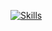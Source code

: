 [![Skills](https://skillicons.dev/icons?i=cpp,lua,php,html,css,nginx,mysql,git,linux,cs,dotnet&perline=3)](https://github.com/jacksonie)
